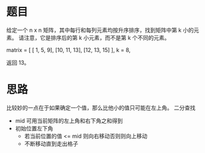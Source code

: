 # 题目
给定一个 n x n 矩阵，其中每行和每列元素均按升序排序，找到矩阵中第 k 小的元素。
请注意，它是排序后的第 k 小元素，而不是第 k 个不同的元素。
>
matrix = [
   [ 1,  5,  9],
   [10, 11, 13],
   [12, 13, 15]
],
k = 8,

返回 13。
# 思路
比较妙的一点在于如果确定一个值，那么比他小的值只可能在左上角。
二分查找
- mid 可用当前矩阵的左上角和右下角之和得到
- 初始位置左下角
  - 若当前位置的值 <= mid 则向右移动否则则向上移动
  - 不断移动直到走出格子